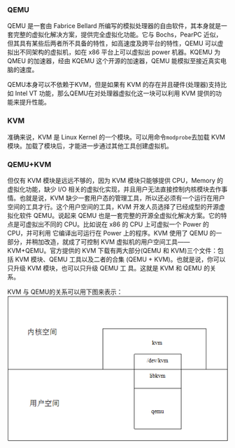 ### QEMU

QEMU 是一套由 Fabrice Bellard 所编写的模拟处理器的自由软件，其本身就是一套完整的虚拟化解决方案，提供完全虚拟化功能。它与 Bochs，PearPC 近似，但其具有某些后两者所不具备的特性，如高速度及跨平台的特性，QEMU 可以虚拟出不同架构的虚拟机，如在 x86 平台上可以虚拟出 power 机器。KQEMU 为 QMEU 的加速器，经由 KQEMU 这个开源的加速器，QEMU 能模拟至接近真实电脑的速度。

QEMU本身可以不依赖于KVM，但是如果有 KVM 的存在并且硬件(处理器)支持比如 Intel VT 功能，那么QEMU在对处理器虚拟化这一块可以利用 KVM 提供的功能来提升性能。

### KVM

准确来说，KVM 是 Linux Kernel 的一个模块。可以用命令`modprobe`去加载 KVM 模块。加载了模块后，才能进一步通过其他工具创建虚拟机。

### QEMU+KVM

但仅有 KVM 模块是远远不够的，因为 KVM 模块只能够提供 CPU，Memory 的虚拟化功能，缺少 I/O 相关的虚拟化实现，并且用户无法直接控制内核模块去作事情。也就是说，KVM 缺少一套用户态的管理工具，所以还必须有一个运行在用户空间的工具才行。这个用户空间的工具，KVM 开发人员选择了已经成型的开源虚拟化软件 QEMU。说起来 QEMU 也是一套完整的开源全虚拟化解决方案。它的特点是可虚拟出不同的 CPU。比如说在 x86 的 CPU 上可虚拟一个 Power 的 CPU，并可利用 它编译出可运行在 Power 上的程序。KVM 使用了 QEMU 的一部分，并稍加改造，就成了可控制 KVM 虚拟机的用户空间工具—— KVM+QEMU。官方提供的 KVM 下载有两大部分(QEMU 和 KVM)三个文件：包括 KVM 模块、QEMU 工具以及二者的合集 (QEMU + KVM)。也就是说，你可以只升级 KVM 模块，也可以只升级 QEMU 工 具。这就是 KVM 和 QEMU 的关系。

KVM 与 QEMU的关系可以用下图来表示：
![](/images/basis/qemu_with_kvm.png)
